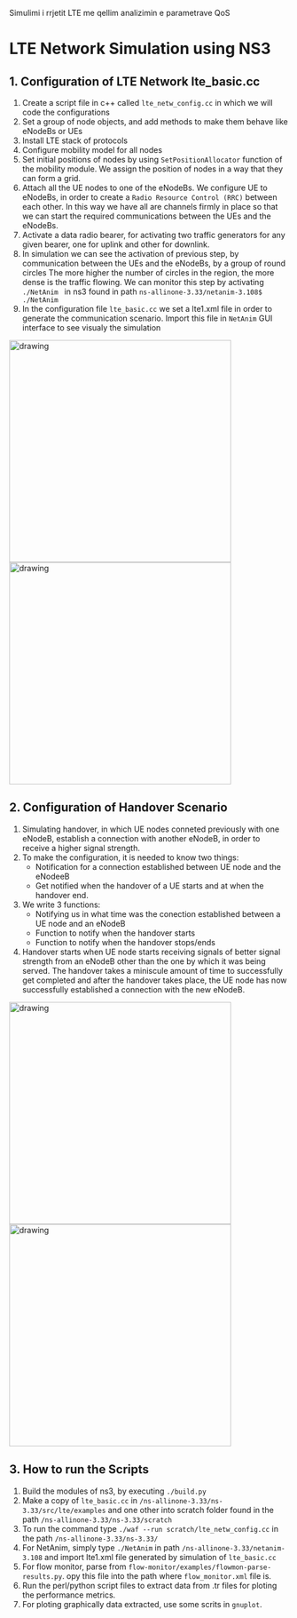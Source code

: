 Simulimi i rrjetit LTE me qellim analizimin e parametrave QoS
# LTE Network Simulation using NS3


## 1. Configuration of LTE Network lte_basic.cc

1. Create a script file in c++ called `lte_netw_config.cc` in which we will code the configurations
2. Set a group of node objects, and add methods to make them behave like eNodeBs or UEs
3. Install LTE stack of protocols 
4. Configure mobility model for all nodes
5. Set initial positions of nodes by using `SetPositionAllocator` function of the mobility module. We assign the position of nodes in a way that they can form a grid.
6. Attach all the UE nodes to one of the eNodeBs. We configure UE to eNodeBs, in order to create a `Radio Resource Control (RRC)`  between each other. In this way we have all are channels firmly in place so that we can start the required communications between the UEs and the eNodeBs.
8. Activate a data radio bearer, for activating two traffic generators for any given bearer, one for uplink and other for downlink.
9. In simulation we can see the activation of previous step, by communication between the UEs and the eNodeBs, by a group of round circles
The more higher the number of circles in the region, the more dense is the traffic flowing. We can monitor this step by activating ```./NetAnim ```
in ns3 found in path 
`ns-allinone-3.33/netanim-3.108$ ./NetAnim` 
10. In the configuration file `lte_basic.cc` we set a lte1.xml file in order to generate the communication scenario. Import this file in `NetAnim`
GUI interface to see visualy the simulation

<img src="https://user-images.githubusercontent.com/80008808/156177320-7a380779-78dd-47df-9653-bcd313d999cb.png" alt="drawing" width="400"/>  <img src="https://user-images.githubusercontent.com/80008808/156177556-f50db0b9-a88e-4126-977a-c9e54ad81bb6.png" alt="drawing" width="400"/>

## 2. Configuration of Handover Scenario

1.  Simulating handover, in which UE nodes conneted previously with one eNodeB, establish a connection with another eNodeB, in order to receive a higher signal strength.
2. To make the configuration, it is needed to know two things: 
      - Notification for a connection established between UE node and the eNodeeB
      - Get notified when the handover of a UE starts and at when the handover end.
3. We write 3 functions: 
      - Notifying us in what time was the conection established between a UE node and an eNodeB
      - Function to notify when the handover starts
      - Function to notify when the handover stops/ends
4. Handover starts when  UE node starts receiving signals of better signal strength from an eNodeB other than the one by which it was being served. The handover takes a miniscule amount of time to successfully get completed and after the handover takes place, the UE node has now successfully established a connection with the new eNodeB.

<img src="https://user-images.githubusercontent.com/80008808/156179262-186f6c2e-b095-44b3-86bc-74d51cfec056.png" alt="drawing" width="400"/>  <img src="https://user-images.githubusercontent.com/80008808/156179269-b2f30821-2a97-4fe3-bdb6-d49648f6b4c9.png" alt="drawing" width="400"/>



## 3. How to run the Scripts

1.	Build the modules of ns3, by executing `./build.py` 
2.	Make a copy of `lte_basic.cc` in `/ns-allinone-3.33/ns-3.33/src/lte/examples` and one other into scratch folder found in the path `/ns-allinone-3.33/ns-3.33/scratch`
4.	To run the command type `./waf --run scratch/lte_netw_config.cc` in the path `/ns-allinone-3.33/ns-3.33/` 
5.	For NetAnim, simply type `./NetAnim` in path `/ns-allinone-3.33/netanim-3.108` and import lte1.xml file generated by simulation of `lte_basic.cc`
7.	For flow monitor, parse from `flow-monitor/examples/flowmon-parse-results.py`. opy this file into the path where `flow_monitor.xml` file is.
8.	Run the perl/python script files to extract data from .tr files for ploting the performance metrics.
9.	For ploting graphically data extracted, use some scrits in `gnuplot`.
